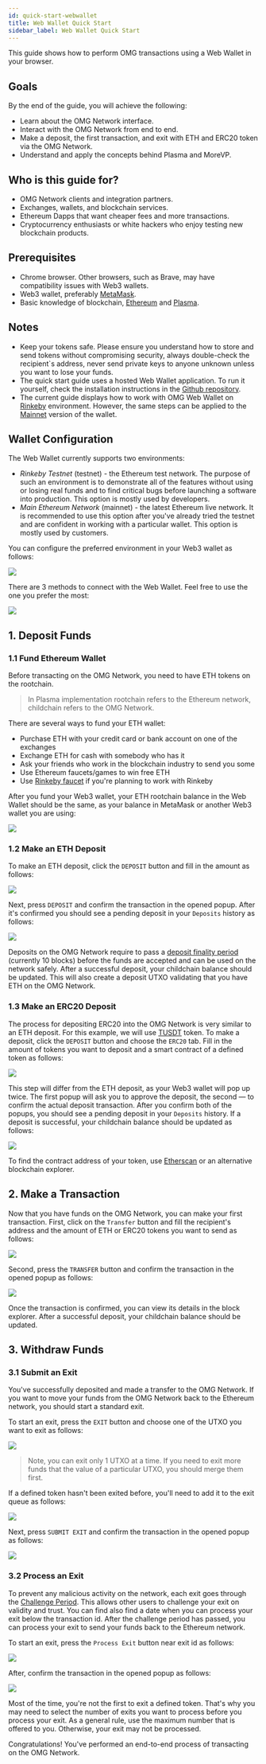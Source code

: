 ```yaml
---
id: quick-start-webwallet
title: Web Wallet Quick Start
sidebar_label: Web Wallet Quick Start
---
```


This guide shows how to perform OMG transactions using a Web Wallet in your browser. 

## Goals
By the end of the guide, you will achieve the following:
- Learn about the OMG Network interface.
- Interact with the OMG Network from end to end.
- Make a deposit, the first transaction, and exit with ETH and ERC20 token via the OMG Network.
- Understand and apply the concepts behind Plasma and MoreVP.

## Who is this guide for?
* OMG Network clients and integration partners.
* Exchanges, wallets, and blockchain services.
* Ethereum Dapps that want cheaper fees and more transactions.
* Cryptocurrency enthusiasts or white hackers who enjoy testing new blockchain products.

## Prerequisites
* Chrome browser. Other browsers, such as Brave, may have compatibility issues with Web3 wallets.
* Web3 wallet, preferably [MetaMask](https://metamask.io).
* Basic knowledge of blockchain, [Ethereum](https://ethereum.org) and [Plasma](/faq#what-is-plasma).

## Notes
* Keep your tokens safe. Please ensure you understand how to store and send tokens without compromising security, always double-check the recipient`s address, never send private keys to anyone unknown unless you want to lose your funds.
* The quick start guide uses a hosted Web Wallet application. To run it yourself, check the installation instructions in the [Github repository](https://github.com/omgnetwork/web-wallet).
* The current guide displays how to work with OMG Web Wallet on [Rinkeby](https://webwallet.rinkeby.v1.omg.network/) environment. However, the same steps can be applied to the [Mainnet](https://webwallet.mainnet.v1.omg.network/) version of the wallet.

## Wallet Configuration
The Web Wallet currently supports two environments:
- *Rinkeby Testnet* (testnet) - the Ethereum test network. The purpose of such an environment is to demonstrate all of the features without using or losing real funds and to find critical bugs before launching a software into production. This option is mostly used by developers.
- *Main Ethereum Network* (mainnet) - the latest Ethereum live network. It is recommended to use this option after you've already tried the testnet and are confident in working with a particular wallet. This option is mostly used by customers.

You can configure the preferred environment in your Web3 wallet as follows:

![](/img/webwallet/config-01.png)

There are 3 methods to connect with the Web Wallet. Feel free to use the one you prefer the most:

![](/img/webwallet/config-02.png)

## 1. Deposit Funds

### 1.1 Fund Ethereum Wallet

Before transacting on the OMG Network, you need to have ETH tokens on the rootchain.

> In Plasma implementation rootchain refers to the Ethereum network, childchain refers to the OMG Network.
 
There are several ways to fund your ETH wallet:
- Purchase ETH with your credit card or bank account on one of the exchanges
- Exchange ETH for cash with somebody who has it
- Ask your friends who work in the blockchain industry to send you some
- Use Ethereum faucets/games to win free ETH
- Use [Rinkeby faucet](https://faucet.rinkeby.io) if you're planning to work with Rinkeby

After you fund your Web3 wallet, your ETH rootchain balance in the Web Wallet should be the same, as your balance in MetaMask or another Web3 wallet you are using:

![](/img/webwallet/deposit-01.png)

### 1.2 Make an ETH Deposit

To make an ETH deposit, click the `DEPOSIT` button and fill in the amount as follows:

![](/img/webwallet/deposit-02.png)

Next, press `DEPOSIT` and confirm the transaction in the opened popup. After it's confirmed you should see a pending deposit in your `Deposits` history as follows:

![](/img/webwallet/deposit-03.png)

Deposits on the OMG Network require to pass a [deposit finality period](/glossary#deposit-finality-period) (currently 10 blocks) before the funds are accepted and can be used on the network safely. After a successful deposit, your childchain balance should be updated. This will also create a deposit UTXO validating that you have ETH on the OMG Network.

### 1.3 Make an ERC20 Deposit

The process for depositing ERC20 into the OMG Network is very similar to an ETH deposit. For this example, we will use [TUSDT](https://rinkeby.etherscan.io/token/0xd92e713d051c37ebb2561803a3b5fbabc4962431) token. To make a deposit, click the `DEPOSIT` button and choose the `ERC20` tab. Fill in the amount of tokens you want to deposit and a smart contract of a defined token as follows:

![](/img/webwallet/deposit-04.png)

This step will differ from the ETH deposit, as your Web3 wallet will pop up twice. The first popup will ask you to approve the deposit, the second — to confirm the actual deposit transaction. After you confirm both of the popups, you should see a pending deposit in your `Deposits` history. If a deposit is successful, your childchain balance should be updated as follows:

![](/img/webwallet/deposit-05.png)

To find the contract address of your token, use [Etherscan](https://etherscan.io) or an alternative blockchain explorer.

## 2. Make a Transaction

Now that you have funds on the OMG Network, you can make your first transaction. First, click on the `Transfer` button and fill the recipient's address and the amount of ETH or ERC20 tokens you want to send as follows:

![](/img/webwallet/transfer-01.png)

Second, press the `TRANSFER` button and confirm the transaction in the opened popup as follows:

![](/img/webwallet/transfer-02.png)

Once the transaction is confirmed, you can view its details in the block explorer. After a successful deposit, your childchain balance should be updated.

## 3. Withdraw Funds

### 3.1 Submit an Exit

You've successfully deposited and made a transfer to the OMG Network. If you want to move your funds from the OMG Network back to the Ethereum network, you should start a standard exit.

To start an exit, press the `EXIT` button and choose one of the UTXO you want to exit as follows:

![](/img/webwallet/exit-01.png)

> Note, you can exit only 1 UTXO at a time. If you need to exit more funds that the value of a particular UTXO, you should merge them first.

If a defined token hasn't been exited before, you'll need to add it to the exit queue as follows:

![](/img/webwallet/exit-02.png)

Next, press `SUBMIT EXIT` and confirm the transaction in the opened popup as follows:

![](/img/webwallet/exit-03.png)

### 3.2 Process an Exit

To prevent any malicious activity on the network, each exit goes through the [Challenge Period](/network/challenge-period). This allows other users to challenge your exit on validity and trust. You can find also find a date when you can process your exit below the transaction id. After the challenge period has passed, you can process your exit to send your funds back to the Ethereum network. 

To start an exit, press the `Process Exit` button near exit id as follows:

![](/img/webwallet/exit-04.png)
 
After, confirm the transaction in the opened popup as follows:

![](/img/webwallet/exit-05.png)

Most of the time, you're not the first to exit a defined token. That's why you may need to select the number of exits you want to process before you process your exit. As a general rule, use the maximum number that is offered to you. Otherwise, your exit may not be processed.

Congratulations! You've performed an end-to-end process of transacting on the OMG Network.